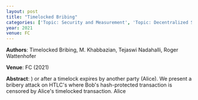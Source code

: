 ```yaml
---
layout: post
title: "Timelocked Bribing"
categories: ['Topic: Security and Measurement', 'Topic: Decentralized Systems', '2021', 'Venue: FC']
year: 2021
venue: FC
---
```

**Authors**: Timelocked Bribing, M. Khabbazian, Tejaswi Nadahalli, Roger Wattenhofer

**Venue**: FC (2021)

**Abstract**: ) or after a timelock expires by another party (Alice). We present a bribery attack on HTLC's  where Bob's hash-protected transaction is censored by Alice's timelocked transaction. Alice
